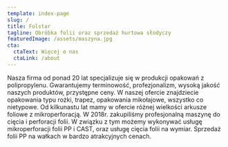 ```yaml
---
template: index-page
slug: /
title: Folstar
tagline: Obróbka folii oraz sprzedaż hurtowa słodyczy
featuredImage: /assets/maszyna.jpg
cta:
  ctaText: Więcej o nas
  ctaLink: /about
---
```


Nasza firma od ponad 20 lat specjalizuje się w produkcji opakowań z polipropylenu. Gwarantujemy terminowość, profezjonalizm, wysoką jakość naszych produktów, przystępne ceny. W naszej ofercie znajdziecie opakowania typu rożki, trapez, opakowania mikołajowe, wszystko co nietypowe. Od kilkunastu lat mamy w ofercie różnej wielkości arkusze foliowe z mikroperforacją. W 2018r. zakupiliśmy profesjonalną maszynę do cięcia i perforacji folii. W związku z tym możemy wykonywać usługę mikroperforacji folii PP i CAST, oraz usługę cięcia folii na wymiar. Sprzedaż folii PP na wałkach w bardzo atrakcyjnych cenach.
